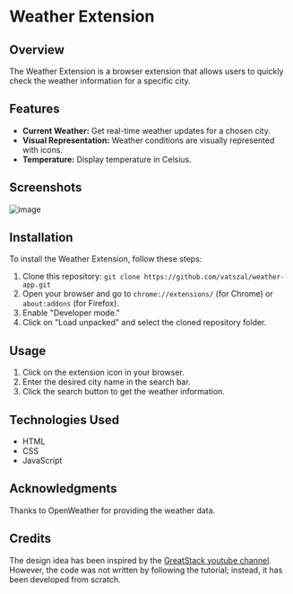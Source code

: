 # Weather Extension

## Overview
The Weather Extension is a browser extension that allows users to quickly check the weather information for a specific city.

## Features
- **Current Weather:** Get real-time weather updates for a chosen city.
- **Visual Representation:** Weather conditions are visually represented with icons.
- **Temperature:** Display temperature in Celsius.

## Screenshots
![image](https://github.com/vatszal/weather-app/assets/135651028/b09ed0f1-4e6e-4e18-95cf-9f60698e595a)



## Installation
To install the Weather Extension, follow these steps:

1. Clone this repository: `git clone https://github.com/vatszal/weather-app.git`
2. Open your browser and go to `chrome://extensions/` (for Chrome) or `about:addons` (for Firefox).
3. Enable "Developer mode."
4. Click on "Load unpacked" and select the cloned repository folder.

## Usage
1. Click on the extension icon in your browser.
2. Enter the desired city name in the search bar.
3. Click the search button to get the weather information.

## Technologies Used
- HTML
- CSS
- JavaScript

## Acknowledgments
Thanks to OpenWeather for providing the weather data.

## Credits
The design idea has been inspired by the [GreatStack youtube channel](https://www.youtube.com/@GreatStackDev). However, the code was not written by following the tutorial; instead, it has been developed from scratch.

